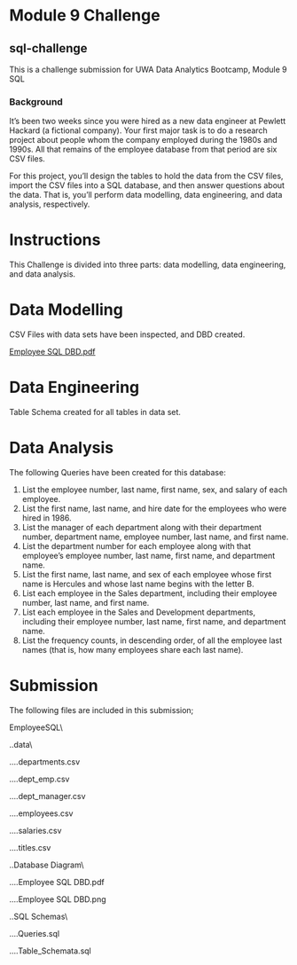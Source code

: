 # Module 9 Challenge
## sql-challenge

This is a challenge submission for UWA Data Analytics Bootcamp, Module 9 SQL

### Background
It’s been two weeks since you were hired as a new data engineer at Pewlett Hackard (a fictional company). Your first major task is to do a research project about people whom the company employed during the 1980s and 1990s. All that remains of the employee database from that period are six CSV files.

For this project, you’ll design the tables to hold the data from the CSV files, import the CSV files into a SQL database, and then answer questions about the data. That is, you’ll perform data modelling, data engineering, and data analysis, respectively.

# Instructions
This Challenge is divided into three parts: data modelling, data engineering, and data analysis.

# Data Modelling
CSV Files with data sets have been inspected, and DBD created.

[Employee SQL DBD.pdf](https://github.com/jonowood/sql-challenge/files/10120450/Employee.SQL.DBD.pdf)

# Data Engineering
Table Schema created for all tables in data set.

# Data Analysis

The following Queries have been created for this database:

1. List the employee number, last name, first name, sex, and salary of each employee.
2. List the first name, last name, and hire date for the employees who were hired in 1986.
3. List the manager of each department along with their department number, department name, employee number, last name, and first name.
4. List the department number for each employee along with that employee’s employee number, last name, first name, and department name.
5. List the first name, last name, and sex of each employee whose first name is Hercules and whose last name begins with the letter B.
6. List each employee in the Sales department, including their employee number, last name, and first name.
7. List each employee in the Sales and Development departments, including their employee number, last name, first name, and department name.
8. List the frequency counts, in descending order, of all the employee last names (that is, how many employees share each last name).

# Submission
The following files are included in this submission;

EmployeeSQL\

..data\

....departments.csv

....dept_emp.csv

....dept_manager.csv

....employees.csv

....salaries.csv

....titles.csv

..Database Diagram\

....Employee SQL DBD.pdf

....Employee SQL DBD.png

..SQL Schemas\

....Queries.sql

....Table_Schemata.sql


